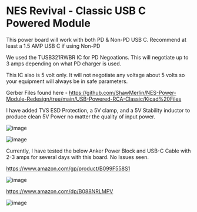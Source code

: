 # NES Revival - Classic USB C Powered Module

This power board will work with both PD & Non-PD USB C.  Recommend at least a 1.5 AMP USB C if using Non-PD

We used the TUSB321RWBR IC for PD Negoations.  This will negotiate up to 3 amps depending on what PD charger is used.

This IC also is 5 volt only.  It will not negotiate any voltage about 5 volts so your equipment will always be in safe parameters.

Gerber Files found here - https://github.com/ShawMerlin/NES-Power-Module-Redesign/tree/main/USB-Powered-RCA-Classic/Kicad%20Files

I have added TVS ESD Protection, a 5V clamp, and a 5V Stability inductor to produce clean 5V Power no matter the quality of input power.

![image](https://user-images.githubusercontent.com/70423454/217629454-b0fea377-ea70-4ac9-a75a-1ec10e301bd8.png)

![image](https://user-images.githubusercontent.com/70423454/211245067-9edf0977-9ca4-4d2b-83af-919b6c7a3872.png)

Currently, I have tested the below Anker Power Block and USB-C Cable with 2-3 amps for several days with this board.  No Issues seen.

https://www.amazon.com/gp/product/B099F558S1

![image](https://user-images.githubusercontent.com/70423454/217142508-b8104a0e-d6df-483b-9b2b-cd79f72c6e8a.png)


https://www.amazon.com/dp/B088NRLMPV

![image](https://user-images.githubusercontent.com/70423454/217142384-07bf006e-8a3d-4f70-8dc2-9b206ea31aca.png)


